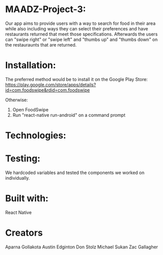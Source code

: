 # MAADZ-Project-3:
Our app aims to provide users with a way to search for food in their area while also including ways they can
select their preferences and have restaurants returned that meet those specifications. Afterwards the users can 
"swipe right" or "swipe left" and "thumbs up" and "thumbs down" on the restauraunts that are returned.

# Installation:
The preferred method would be to install it on the Google Play Store: https://play.google.com/store/apps/details?id=com.foodswipe&rdid=com.foodswipe

Otherwise:
1) Open FoodSwipe
2) Run "react-native run-android" on a command prompt

# Technologies:
# Testing:
We hardcoded variables and tested the components we worked on individually.

# Built with:
React Native 

# Creators
Aparna Gollakota
Austin Edginton
Don Stolz
Michael Sukan
Zac Gallagher
